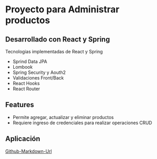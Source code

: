 # Proyecto para Administrar productos
## Desarrollado con React y Spring


Tecnologias implementadas de React y Spring 

- Sprind Data JPA
- Lombook
- Spring Security y Aouth2
- Validaciones Front/Back
- React Hooks
- React Router

## Features

- Permite agregar, actualizar y eliminar productos
- Requiere ingreso de credenciales para realizar operaciones CRUD


## Aplicación
[Github-Markdown-Url](https://i.postimg.cc/sg7x7m7f/2022-YAM-MT10-EU-DPBMC-SPORTPACK-ACCSTA-001.jpg)
